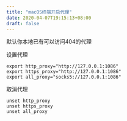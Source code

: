 ```yaml
---
title: "macOS终端开启代理"
date: 2020-04-07T19:15:13+08:00
draft: false
---
```


默认你本地已有可以访问404的代理

设置代理
```
export http_proxy="http://127.0.0.1:1086"
export https_proxy="http://127.0.0.1:1086"
export all_proxy="socks5://127.0.0.1:1086"
```
取消代理
```
unset http_proxy
unset https_proxy
unset all_proxy
```